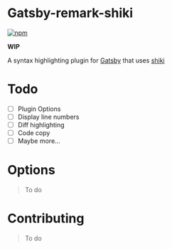 # Gatsby-remark-shiki

[![npm](https://badgen.net/npm/v/@enpitsulin/gatsby-remark-shiki)](https://www.npmjs.com/package/@enpitsulin/gatsby-remark-shiki)

**WIP**

A syntax highlighting plugin for [Gatsby](https://www.gatsbyjs.org/) that uses [shiki](https://github.com/shikijs/shiki)

# Todo

- [ ] Plugin Options
- [ ] Display line numbers
- [ ] Diff highlighting
- [ ] Code copy
- [ ] Maybe more...

# Options

> To do

# Contributing

> To do
